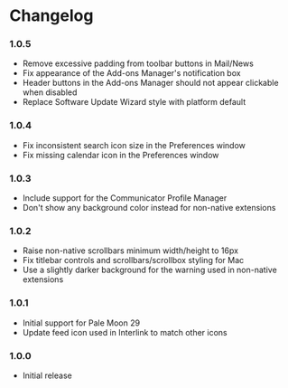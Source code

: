 # Changelog

### 1.0.5
- Remove excessive padding from toolbar buttons in Mail/News
- Fix appearance of the Add-ons Manager's notification box
- Header buttons in the Add-ons Manager should not appear clickable when disabled
- Replace Software Update Wizard style with platform default

### 1.0.4
- Fix inconsistent search icon size in the Preferences window
- Fix missing calendar icon in the Preferences window

### 1.0.3
- Include support for the Communicator Profile Manager
- Don't show any background color instead for non-native extensions

### 1.0.2
- Raise non-native scrollbars minimum width/height to 16px
- Fix titlebar controls and scrollbars/scrollbox styling for Mac
- Use a slightly darker background for the warning used in non-native extensions

### 1.0.1
- Initial support for Pale Moon 29
- Update feed icon used in Interlink to match other icons

### 1.0.0
- Initial release